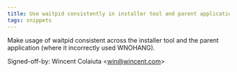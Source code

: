 ```yaml
---
title: Use waitpid consistently in installer tool and parent application (gdiff, 6aa0212)
tags: snippets
---
```


Make usage of waitpid consistent across the installer tool and the parent application (where it incorrectly used WNOHANG).

Signed-off-by: Wincent Colaiuta &lt;win@wincent.com&gt;
